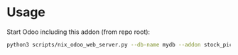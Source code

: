 # Usage

Start Odoo including this addon (from repo root):

```bash
python3 scripts/nix_odoo_web_server.py --db-name mydb --addon stock_picking_batch
```
